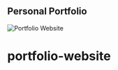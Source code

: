 ## Personal Portfolio

![Portfolio Website](https://i.ibb.co/WgPMpts/image.png)
# portfolio-website
